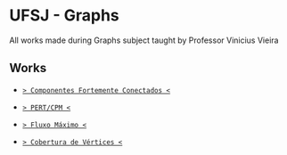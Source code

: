 # UFSJ - Graphs

All works made during Graphs subject taught by Professor Vinicius Vieira

## Works

- [`> Componentes Fortemente Conectados <`](./01-CFC/)

- [`> PERT/CPM <`](./02-PERT_CPM/)

- [`> Fluxo Máximo <`](./03-Max_Flow/)

- [`> Cobertura de Vértices <`](./04-Cobertura_Vertices/)